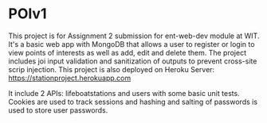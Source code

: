 # POIv1
This project is for Assignment 2 submission for ent-web-dev module at WIT.
It's a basic web app with MongoDB that allows a user to register or login to 
view points of interests as well as add, edit and delete them.
The project includes joi input validation and sanitization of outputs to prevent cross-site scrip injection.
This project is also deployed on Heroku Server:  https://stationproject.herokuapp.com

It include 2 APIs: lifeboatstations and users with some basic unit tests.
Cookies are used to track sessions and hashing and salting of passwords is used to store user passwords.
